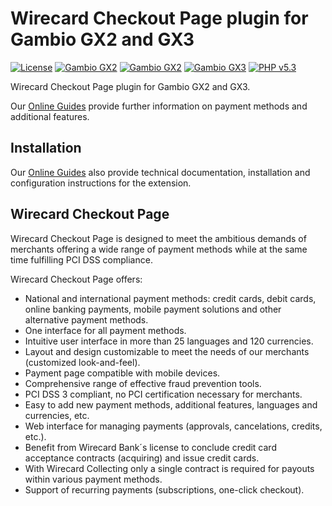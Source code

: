 # Wirecard Checkout Page plugin for Gambio GX2 and GX3

[![License](https://img.shields.io/badge/license-GPLv2-blue.svg)](https://raw.githubusercontent.com/wirecard/gambio-wcp/master/LICENSE)
[![Gambio GX2](https://img.shields.io/badge/Gambio_GX2-v2.6-green.svg)](http://www.gambio.de/)
[![Gambio GX2](https://img.shields.io/badge/Gambio_GX2-v2.7-green.svg)](http://www.gambio.de/)
[![Gambio GX3](https://img.shields.io/badge/Gambio_GX3-v3.0-green.svg)](http://www.gambio.de/)
[![PHP v5.3](https://img.shields.io/badge/php-v5.3-yellow.svg)](http://www.php.net)

Wirecard Checkout Page plugin for Gambio GX2 and GX3. 

Our [Online Guides](https://guides.wirecard.at/) provide further information on payment methods and additional features. 

## Installation
Our [Online Guides](https://guides.wirecard.at/shop_plugins:gambio_wcp:start "Installation details") also provide technical documentation, installation and configuration instructions for the extension.


## Wirecard Checkout Page
Wirecard Checkout Page is designed to meet the ambitious demands of merchants offering a wide range of payment methods while at the same time fulfilling PCI DSS compliance.

Wirecard Checkout Page offers:
- National and international payment methods: credit cards, debit cards, online banking payments, mobile payment solutions and other alternative payment methods.
- One interface for all payment methods.
- Intuitive user interface in more than 25 languages and 120 currencies.
- Layout and design customizable to meet the needs of our merchants (customized look-and-feel).
- Payment page compatible with mobile devices.
- Comprehensive range of effective fraud prevention tools.
- PCI DSS 3 compliant, no PCI certification necessary for merchants.
- Easy to add new payment methods, additional features, languages and currencies, etc.
- Web interface for managing payments (approvals, cancelations, credits, etc.).
- Benefit from Wirecard Bank´s license to conclude credit card acceptance contracts (acquiring) and issue credit cards.
- With Wirecard Collecting only a single contract is required for payouts within various payment methods.
- Support of recurring payments (subscriptions, one-click checkout).
